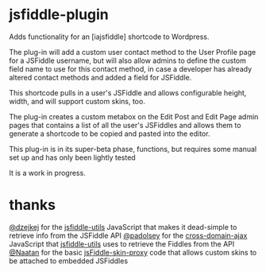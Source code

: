 jsfiddle-plugin
===============

Adds functionality for an [iajsfiddle] shortcode to Wordpress.

The plug-in will add a custom user contact method to the User Profile page for a JSFiddle username, but will also allow admins to define the custom field name to use for this contact method, in case a developer has already altered contact methods and added a field for JSFiddle.

This shortcode pulls in a user's JSFiddle and allows configurable height, width, and will support custom skins, too.

The plug-in creates a custom metabox on the Edit Post and Edit Page admin pages that contains a list of all the user's JSFiddles and allows them to generate a shortcode to be copied and pasted into the editor.

This plug-in is in its super-beta phase, functions, but requires some manual set up and has only been lightly tested

It is a work in progress.


thanks
======

[@dzejkej](https://github.com/dzejkej/) for the [jsfiddle-utils](https://github.com/dzejkej/jsfiddle-utils) JavaScript that makes it dead-simple to retrieve info from the JSFiddle API
[@padolsey](https://github.com/padolsey) for the [cross-domain-ajax](https://github.com/padolsey/jQuery-Plugins/tree/master/cross-domain-ajax/) JavaScript that [jsfiddle-utils](https://github.com/dzejkej/jsfiddle-utils) uses to retrieve the Fiddles from the API
[@Naatan](https://github.com/Naatan/) for the basic [jsFiddle-skin-proxy](https://github.com/Naatan/jsFiddle-skin-proxy) code that allows custom skins to be attached to embedded JSFiddles
